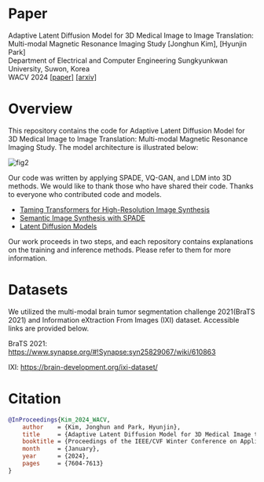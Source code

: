 # Paper
Adaptive Latent Diffusion Model for 3D Medical Image to Image Translation: Multi-modal Magnetic Resonance Imaging Study [Jonghun Kim], [Hyunjin Park] <br>
Department of Electrical and Computer Engineering Sungkyunkwan University, Suwon, Korea <br>
WACV 2024 [[paper]](https://openaccess.thecvf.com/content/WACV2024/html/Kim_Adaptive_Latent_Diffusion_Model_for_3D_Medical_Image_to_Image_WACV_2024_paper.html) [[arxiv]](https://arxiv.org/abs/2311.00265)<br>



# Overview

This repository contains the code for Adaptive Latent Diffusion Model for 3D Medical Image to Image Translation: Multi-modal Magnetic Resonance Imaging Study. The model architecture is illustrated below: 



![fig2](./asset/fig2.jpg)



Our code was written by applying SPADE, VQ-GAN, and LDM into 3D methods. We would like to thank those who have shared their code. Thanks to everyone who contributed code and models.

- [Taming Transformers for High-Resolution Image Synthesis](https://github.com/CompVis/taming-transformers) 
- [Semantic Image Synthesis with SPADE](https://github.com/NVlabs/SPADE)
- [Latent Diffusion Models](https://github.com/CompVis/latent-diffusion)



Our work proceeds in two steps, and each repository contains explanations on the training and inference methods. Please refer to them for more information.



# Datasets

We utilized the multi-modal brain tumor segmentation challenge 2021(BraTS 2021) and Information eXtraction From Images (IXI) dataset. Accessible links are provided below. 

BraTS 2021: https://www.synapse.org/#!Synapse:syn25829067/wiki/610863 

IXI: https://brain-development.org/ixi-dataset/ 



# Citation

```bibtex
@InProceedings{Kim_2024_WACV,
    author    = {Kim, Jonghun and Park, Hyunjin},
    title     = {Adaptive Latent Diffusion Model for 3D Medical Image to Image Translation: Multi-Modal Magnetic Resonance Imaging Study},
    booktitle = {Proceedings of the IEEE/CVF Winter Conference on Applications of Computer Vision (WACV)},
    month     = {January},
    year      = {2024},
    pages     = {7604-7613}
}
```



